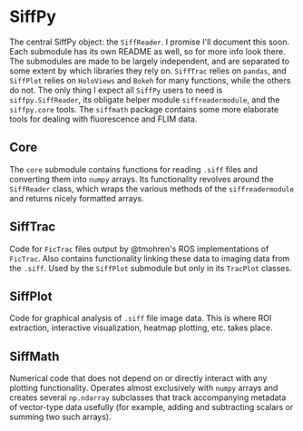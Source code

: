 # SiffPy

The central SiffPy object: the `SiffReader`. I promise I'll document this soon. Each submodule has its own README as well, so for more info look there.
The submodules are made to be largely independent, and are separated to some extent by which libraries they rely on. `SiffTrac` relies on `pandas`, and
`SiffPlot` relies on `HoloViews` and `Bokeh` for many functions, while the others do not. The only thing I expect all `SiffPy` users
to need is `siffpy.SiffReader`, its obligate helper module `siffreadermodule`, and the `siffpy.core` tools. The `siffmath` package contains
some more elaborate tools for dealing with fluorescence and FLIM data.

## Core

The `core` submodule contains functions for reading `.siff` files and
converting them into `numpy` arrays. Its functionality revolves around
the `SiffReader` class, which wraps the various methods of the
`siffreadermodule` and returns nicely formatted arrays.

## SiffTrac

Code for `FicTrac` files output by @tmohren's ROS implementations of `FicTrac`. Also contains functionality linking these
data to imaging data from the `.siff`. Used by the `SiffPlot` submodule but only in its `TracPlot` classes.

## SiffPlot

Code for graphical analysis of `.siff` file image data. This is where ROI extraction, interactive visualization, heatmap plotting, etc.
takes place.

## SiffMath

Numerical code that does not depend on or directly interact with any plotting functionality. Operates almost exclusively with
`numpy` arrays and creates several `np.ndarray` subclasses that track accompanying metadata of vector-type data usefully (for 
example, adding and subtracting scalars or summing two such arrays).